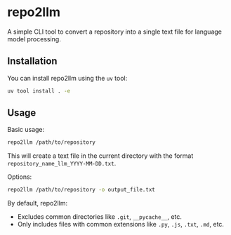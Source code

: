 # repo2llm

A simple CLI tool to convert a repository into a single text file for language model processing.

## Installation

You can install repo2llm using the `uv` tool:

```bash
uv tool install . -e
```

## Usage

Basic usage:

```bash
repo2llm /path/to/repository
```

This will create a text file in the current directory with the format `repository_name_llm_YYYY-MM-DD.txt`.

Options:

```bash
repo2llm /path/to/repository -o output_file.txt
```

By default, repo2llm:
- Excludes common directories like `.git`, `__pycache__`, etc.
- Only includes files with common extensions like `.py`, `.js`, `.txt`, `.md`, etc.
